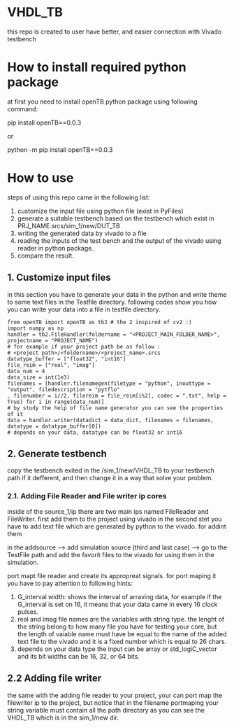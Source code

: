 # VHDL_TB
this repo is created to user have better, and easier connection with Vivado testbench 

# How to install required python package
at first you need to install openTB python package using following command:

pip install openTB==0.0.3

or 

python -m pip install openTB==0.0.3

# How to use 

steps of using this repo came in the following list: 

  1. customize the input file using python file (exist in PyFiles)
  2. generate a suitable testbench based on the testbench which exist in PRJ_NAME.srcs/sim_1/new/DUT_TB
  3. writing the generated data by vivado to a file 
  4. reading the inputs of the test bench and the output of the vivado using reader in python package. 
  5. compare the result. 


## 1. Customize input files
in this section you have to generate your data in the python and write theme to some text files in the Testfile directory. 
following codes show you how you can write your data into a file in testfile directory.
```
from openTB import openTB as tb2 # the 2 inspired of cv2 :)
import numpy as np 
handler = tb2.FileHandler(foldername = "<PROJECT_MAIN_FOLDER_NAME>", projectname = "PROJECT_NAME")
# for example if your project path be as follow : 
# <project path>/<foldername>/<project_name>.srcs
datatype_buffer = ["float32", "int16"]
file_reim = ["real", "imag"]
data_num = 4
data_size = int(1e3)
filenames = [handler.filenamegen(filetype = "python", inouttype = "output", filedescription = "pytflo"
, filenumber = i//2, filereim = file_reim[i%2], codec = ".txt", help = True) for i in range(data_num)]
# by study the help of file name generator you can see the properties of it 
data = handler.writer(datadict = data_dict, filenames = filenames, datatype = datatype_buffer[0])
# depends on your data, datatype can be float32 or int16
```

## 2. Generate testbench 

copy the testbench exited in the /sim_1/new/VHDL_TB to your testbench path if it defferent, and then change it in a way that solve your problem. 

### 2.1. Adding File Reader and File writer ip cores

inside of the source_1/ip there are two main ips named FileReader and FileWriter.
first add them to the project using vivado
in the second stet you have to add text file which are generated by python to the vivado. 
for addint them 

in the addsource --> add simulation source (third and last case) --> go to the TestFile path and add the 
favorit files to the vivado for using them in the simulation. 

port mapt file reader and create its appropreat signals. 
for port maping it you have to pay attention to following hints: 

  1. G_interval width: shows the interval of arraving data, for example if the G_interval is set on 16, it means that your data came in every 16 clock pulses.
  2. real and imag file names are the variables with string type. the lenght of the string belong to how many file you have for testing your core, but the length of        vaiable name must have be equal to the name of the added text file to the vivado and it is a fixed number which is equal to 26 chars.
  3. depends on your data type the input can be array or std_logiC_vector and its bit widths can be 16, 32, or 64 bits. 

## 2.2 Adding file writer 
the same with the adding file reader to your project, your can port map the filewriter ip to the project, but notice that in the filename portmaping your string variable must contain all the path directory as you can see the VHDL_TB which is in the sim_1/new dir.




